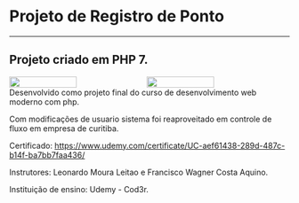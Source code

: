 # Projeto de Registro de Ponto
-----------------------------------------------------------------------------------------------------------------------------------------------------------------------------------
Projeto criado em PHP 7.
-----------------------------------------------------------------------------------------------------------------------------------------------------------------------------------

<style>
  .fotos {
  display: flex;
  width: 100%;
  }
  
  img {
  display: flexbox;
  }
</style>
<div class='fotos'>
<img src='https://scontent.fcwb2-1.fna.fbcdn.net/v/t1.15752-9/127621252_821941498368964_2887043926843775583_n.png?_nc_cat=108&ccb=2&_nc_sid=ae9488&_nc_ohc=ERdBqy0bahUAX9goasc&_nc_ht=scontent.fcwb2-1.fna&oh=c99825a91147c3f4eb4fe5718c7b1d6f&oe=5FE755D7' width='49%'/>
<img src='https://scontent.fcwb2-1.fna.fbcdn.net/v/t1.15752-9/126490789_380030016411878_8409655332908715573_n.png?_nc_cat=109&ccb=2&_nc_sid=ae9488&_nc_ohc=TFtnZXlCuJoAX-pbNr-&_nc_ht=scontent.fcwb2-1.fna&oh=a77df0c5a3823074f1772ff0032423e4&oe=5FE8C348' width='49%'/>
</div>
Desenvolvido como projeto final do curso de desenvolvimento web moderno com php.

Com modificações de usuario sistema foi reaproveitado em controle de fluxo em empresa de curitiba.

Certificado: https://www.udemy.com/certificate/UC-aef61438-289d-487c-b14f-ba7bb7faa436/ <br>

Instrutores: Leonardo Moura Leitao e Francisco Wagner Costa Aquino.<br>

Instituição de ensino: Udemy - Cod3r.


